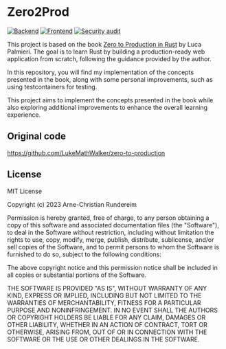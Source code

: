 # Zero2Prod

[![Backend](https://github.com/acr92/zero2prod_rs/actions/workflows/general.yml/badge.svg)](https://github.com/acr92/zero2prod_rs/actions/workflows/general.yml)
[![Frontend](https://github.com/acr92/zero2prod_rs/actions/workflows/frontend.yml/badge.svg)](https://github.com/acr92/zero2prod_rs/actions/workflows/frontend.yml)
[![Security audit](https://github.com/acr92/zero2prod_rs/actions/workflows/audit.yml/badge.svg)](https://github.com/acr92/zero2prod_rs/actions/workflows/audit.yml)

This project is based on the book [Zero to Production in Rust](https://www.zero2prod.com) by Luca Palmieri. The goal is to learn Rust by building a production-ready web application from scratch, following the guidance provided by the author.

In this repository, you will find my implementation of the concepts presented in the book, along with some personal improvements, such as using testcontainers for testing.

This project aims to implement the concepts presented in the book while also exploring additional improvements to enhance the overall learning experience.

## Original code

https://github.com/LukeMathWalker/zero-to-production

## License

MIT License

Copyright (c) 2023 Arne-Christian Rundereim

Permission is hereby granted, free of charge, to any person obtaining a copy
of this software and associated documentation files (the "Software"), to deal
in the Software without restriction, including without limitation the rights
to use, copy, modify, merge, publish, distribute, sublicense, and/or sell
copies of the Software, and to permit persons to whom the Software is
furnished to do so, subject to the following conditions:

The above copyright notice and this permission notice shall be included in all
copies or substantial portions of the Software.

THE SOFTWARE IS PROVIDED "AS IS", WITHOUT WARRANTY OF ANY KIND, EXPRESS OR
IMPLIED, INCLUDING BUT NOT LIMITED TO THE WARRANTIES OF MERCHANTABILITY,
FITNESS FOR A PARTICULAR PURPOSE AND NONINFRINGEMENT. IN NO EVENT SHALL THE
AUTHORS OR COPYRIGHT HOLDERS BE LIABLE FOR ANY CLAIM, DAMAGES OR OTHER
LIABILITY, WHETHER IN AN ACTION OF CONTRACT, TORT OR OTHERWISE, ARISING FROM,
OUT OF OR IN CONNECTION WITH THE SOFTWARE OR THE USE OR OTHER DEALINGS IN THE
SOFTWARE.
